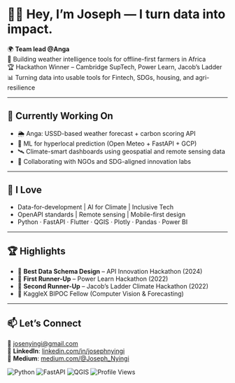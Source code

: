 # 👋🏾 Hey, I’m Joseph — I turn data into impact.

🌍 **Team lead @Anga**  
📡 Building weather intelligence tools for offline-first farmers in Africa  
🏆 Hackathon Winner – Cambridge SupTech, Power Learn, Jacob’s Ladder  
📊 Turning data into usable tools for Fintech, SDGs, housing, and agri-resilience

---

## 🔭 Currently Working On
- 🌦️ Anga: USSD-based weather forecast + carbon scoring API
- 🧪 ML for hyperlocal prediction (Open Meteo + FastAPI + GCP)
- 🛰️ Climate-smart dashboards using geospatial and remote sensing data
- 🤝 Collaborating with NGOs and SDG-aligned innovation labs

---

## 🌱 I Love
- Data-for-development | AI for Climate | Inclusive Tech
- OpenAPI standards | Remote sensing | Mobile-first design
- Python · FastAPI · Flutter · QGIS · Plotly · Pandas · Power BI

---

## 🏆 Highlights
- 🥇 **Best Data Schema Design** – API Innovation Hackathon (2024)
- 🥈 **First Runner-Up** – Power Learn Hackathon (2022)
- 🥉 **Second Runner-Up** – Jacob’s Ladder Climate Hackathon (2022)
- 🧠 KaggleX BIPOC Fellow (Computer Vision & Forecasting)

---
## 📫 Let’s Connect
📧 josenyingi@gmail.com  
🔗 **LinkedIn**: [linkedin.com/in/josephnyingi](https://www.linkedin.com/in/josephnyingi/)  
🔗 **Medium**: [medium.com/@Joseph_Nyingi](https://medium.com/@Joseph_Nyingi)



![Python](https://img.shields.io/badge/Python-3776AB?style=for-the-badge&logo=python&logoColor=white)
![FastAPI](https://img.shields.io/badge/FastAPI-005571?style=for-the-badge&logo=fastapi)
![QGIS](https://img.shields.io/badge/QGIS-589632?style=for-the-badge&logo=qgis&logoColor=white)
![Profile Views](https://komarev.com/ghpvc/?username=Josephnyingi&color=blueviolet&label=Profile+Views)


